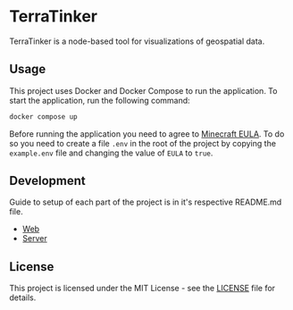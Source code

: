 # TerraTinker

TerraTinker is a node-based tool for visualizations of geospatial data.

## Usage

This project uses Docker and Docker Compose to run the application. To start the application, run the following command:

```bash
docker compose up
```

Before running the application you need to agree to [Minecraft EULA](https://aka.ms/MinecraftEULA). To do so you need to create a file `.env` in the root of the project by copying the `example.env` file and changing the value of `EULA` to `true`.

## Development

Guide to setup of each part of the project is in it's respective README.md file.

-   [Web](./web/README.md)
-   [Server](./server/README.md)

## License

This project is licensed under the MIT License - see the [LICENSE](LICENSE) file for details.
